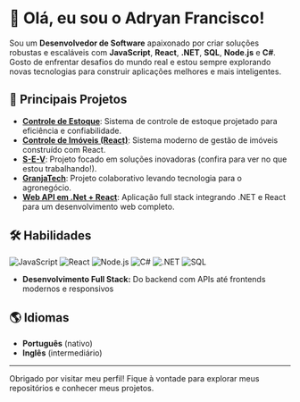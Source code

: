 # 👋 Olá, eu sou o Adryan Francisco!

Sou um **Desenvolvedor de Software** apaixonado por criar soluções robustas e escaláveis com **JavaScript**, **React**, **.NET**, **SQL**, **Node.js** e **C#**. Gosto de enfrentar desafios do mundo real e estou sempre explorando novas tecnologias para construir aplicações melhores e mais inteligentes.

## 🚀 Principais Projetos

- [**Controle de Estoque**](https://github.com/Adryan-Francisco/controle-estoque): Sistema de controle de estoque projetado para eficiência e confiabilidade.
- [**Controle de Imóveis (React)**](https://github.com/Adryan-Francisco/controle-imoveis-react): Sistema moderno de gestão de imóveis construído com React.
- [**S-E-V**](https://github.com/Adryan-Francisco/S-E-V): Projeto focado em soluções inovadoras (confira para ver no que estou trabalhando!).
- [**GranjaTech**](https://github.com/felipebianchini2006/GranjaTech): Projeto colaborativo levando tecnologia para o agronegócio.
- [**Web API em .Net + React**](https://github.com/Adryan-Francisco/Web-Api-em-.Net-React): Aplicação full stack integrando .NET e React para um desenvolvimento web completo.

## 🛠️ Habilidades

<div>
  <img src="https://img.shields.io/badge/-JavaScript-F7DF1E?logo=javascript&logoColor=222&style=for-the-badge" alt="JavaScript" />
  <img src="https://img.shields.io/badge/-React-20232A?logo=react&logoColor=61DAFB&style=for-the-badge" alt="React" />
  <img src="https://img.shields.io/badge/-Node.js-339933?logo=nodedotjs&logoColor=fff&style=for-the-badge" alt="Node.js" />
  <img src="https://img.shields.io/badge/-C%23-239120?logo=c-sharp&logoColor=fff&style=for-the-badge" alt="C#" />
  <img src="https://img.shields.io/badge/-.NET-512BD4?logo=dotnet&logoColor=fff&style=for-the-badge" alt=".NET" />
  <img src="https://img.shields.io/badge/-SQL-4479A1?logo=postgresql&logoColor=fff&style=for-the-badge" alt="SQL" />
</div>

- **Desenvolvimento Full Stack:** Do backend com APIs até frontends modernos e responsivos

## 🌎 Idiomas

- **Português** (nativo)
- **Inglês** (intermediário)

---

Obrigado por visitar meu perfil! Fique à vontade para explorar meus repositórios e conhecer meus projetos.
